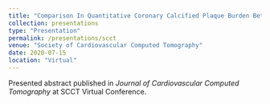 ```yaml
---
title: "Comparison In Quantitative Coronary Calcified Plaque Burden Between Filter Back Projection and Iterative Reconstruction Algorithm Using Scan With Various Exposure Dosage"
collection: presentations
type: "Presentation"
permalink: /presentations/scct
venue: "Society of Cardiovascular Computed Tomography"
date: 2020-07-15
location: "Virtual"
---
```


Presented abstract published in <i>Journal of Cardiovascular Computed Tomography</i> at SCCT Virtual Conference. 